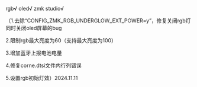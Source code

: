 rgb√
oled√
zmk studio√

（1.去除“CONFIG_ZMK_RGB_UNDERGLOW_EXT_POWER=y”，修复关闭rgb灯同时关闭oled屏幕的bug


2.限制rgb最大亮度为60（支持最大亮度为100）


3.增加蓝牙上报电池电量


4.修复corne.dtsi文件内行列错误


5.设置rgb初始灯效）2024.11.11

